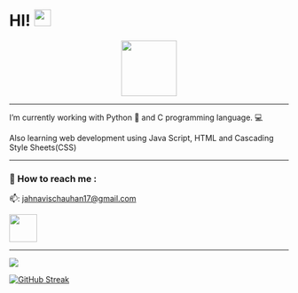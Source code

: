  
<h1>
  HI!
  <img src="https://media.giphy.com/media/hvRJCLFzcasrR4ia7z/giphy.gif" width="30px"/>
</h1>
 <div id="header" align="center"> <img src="https://media.giphy.com/media/M9gbBd9nbDrOTu1Mqx/giphy.gif" width="100"/>
</div>

-------------------------------------------------------------------------------------------------------------------------------------------------------------------

I’m currently working with
      Python :snake: and C programming language. :computer:
      
Also learning web development using Java Script, HTML and Cascading Style Sheets(CSS)

-------------------------------------------------------------------------------------------------------------------------------------------------------------------

### :open_file_folder: How to reach me :

📫: jahnavischauhan17@gmail.com

<a href="https://www.linkedin.com/in/jahnavischauhan17/">
    <img height="50" src="https://cdn2.iconfinder.com/data/icons/social-icon-3/512/social_style_3_in-306.png"/>
</a>

-------------------------------------------------------------------------------------------------------------------------------------------------------------------

<img src="https://github-readme-stats.vercel.app/api?username=jahnaviichauhan&show_icons=true"/>

[![GitHub Streak](https://github-readme-streak-stats.herokuapp.com?user=jahnaviichauhan&theme=chartreuse-dark&border_radius=5.6&date_format=M%20j%5B%2C%20Y%5D)](https://git.io/streak-stats)
